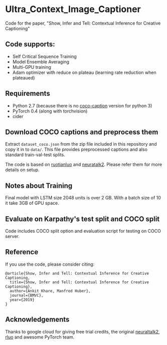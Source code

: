 # Ultra_Context_Image_Captioner
Code for the paper, "Show, Infer and Tell: Contextual Inference for Creative Captioning"

## Code supports:
- Self Critical Sequence Training
- Model Ensemble Averaging 
- Multi-GPU training
- Adam optimizer with reduce on plateau (learning rate reduction when plateaued)

## Requirements
- Python 2.7 (because there is no [coco-caption](https://github.com/tylin/coco-caption) version for python 3)
- PyTorch 0.4 (along with torchvision)
- cider

## Download COCO captions and preprocess them
Extract `dataset_coco.json` from the zip file included in this repository and copy it in to `data/`. This file provides preprocessed captions and also standard train-val-test splits.

The code is based on [ruotianluo](https://github.com/ruotianluo/self-critical.pytorch) and [neuratalk2](https://github.com/karpathy/neuraltalk2). Please refer them for more details on setup.

## Notes about Training
Final model with LSTM size 2048 units is over 2 GB. With a batch size of 10 it take 3GB of GPU space. 

## Evaluate on Karpathy's test split and COCO split
Code includes COCO split option and evaluation script for testing on COCO server.

## Reference
If you use the code, please consider citing:
```
@article{Show, Infer and Tell: Contextual Inference for Creative Captioning,
  title={Show, Infer and Tell: Contextual Inference for Creative Captioning},
  author={Ankit Khare, Manfred Huber},
  journal={BMVC},
  year={2019}
}
```

## Acknowledgements
Thanks to google cloud for giving free trial credits, the original [neuraltalk2](https://github.com/karpathy/neuraltalk2),  [rluo](https://github.com/ruotianluo/self-critical.pytorch) and awesome PyTorch team.

